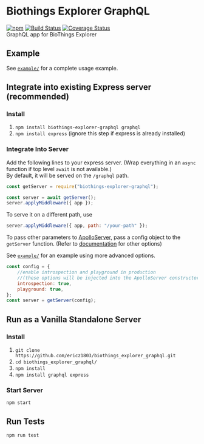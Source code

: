 # Biothings Explorer GraphQL
[![npm](https://img.shields.io/npm/v/biothings-explorer-graphql)](https://www.npmjs.com/package/biothings-explorer-graphql) [![Build Status](https://travis-ci.com/ericz1803/biothings_explorer_graphql.svg?branch=master)](https://travis-ci.com/ericz1803/biothings_explorer_graphql) [![Coverage Status](https://coveralls.io/repos/github/ericz1803/biothings_explorer_graphql/badge.svg?branch=master)](https://coveralls.io/github/ericz1803/biothings_explorer_graphql?branch=master)  
GraphQL app for BioThings Explorer

## Example
See [`example/`](example/) for a complete usage example.

## Integrate into existing Express server (recommended)
### Install
1. `npm install biothings-explorer-graphql graphql`
2. `npm install express` (ignore this step if express is already installed)

### Integrate Into Server
Add the following lines to your express server. (Wrap everything in an `async` function if top level `await` is not available.)  
By default, it will be served on the `/graphql` path.

```js
const getServer = require("biothings-explorer-graphql");

const server = await getServer();
server.applyMiddleware({ app });
```

To serve it on a different path, use
```js
server.applyMiddleware({ app, path: "/your-path" });
```

To pass other parameters to [ApolloServer](https://www.apollographql.com/docs/apollo-server/api/apollo-server/#apolloserver), pass a config object to the `getServer` function. (Refer to [documentation](https://www.apollographql.com/docs/apollo-server/api/apollo-server/#apolloserver) for other options)

See [`example/`](example/) for an example using more advanced options.

```js
const config = {
    //enable introspection and playground in production 
    //(these options will be injected into the ApolloServer constructor after the `typeDefs` and `resolvers` are automatically passed in)
    introspection: true,
    playground: true,
};
const server = getServer(config);
```

## Run as a Vanilla Standalone Server
### Install
1. `git clone https://github.com/ericz1803/biothings_explorer_graphql.git`
2. `cd biothings_explorer_graphql/`
3. `npm install`
4. `npm install graphql express`

### Start Server
`npm start`


## Run Tests
`npm run test`
